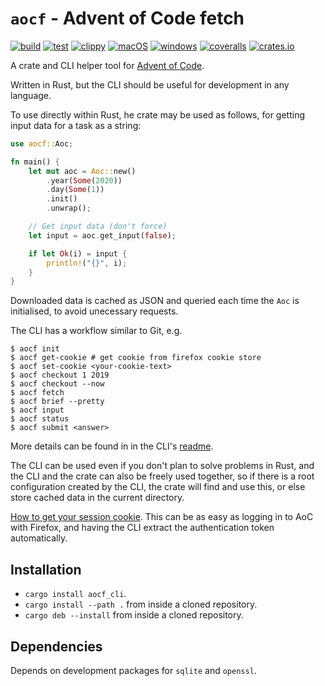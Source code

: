 # `aocf` - Advent of Code fetch

[![build](https://github.com/nuxeh/aocf/workflows/build/badge.svg)](https://github.com/nuxeh/aocf/actions?query=branch%3Amaster+event%3Apush+workflow%3Abuild)
[![test](https://github.com/nuxeh/aocf/workflows/tests/badge.svg)](https://github.com/nuxeh/aocf/actions?query=branch%3Amaster+event%3Apush+workflow%3Atests)
[![clippy](https://github.com/nuxeh/aocf/workflows/clippy/badge.svg)](https://github.com/nuxeh/aocf/actions?query=branch%3Amaster+event%3Apush+workflow%3Aclippy)
[![macOS](https://github.com/nuxeh/aocf/workflows/macOS/badge.svg)](https://github.com/nuxeh/aocf/actions?query=branch%3Amaster+event%3Apush+workflow%3AmacOS)
[![windows](https://github.com/nuxeh/aocf/workflows/windows/badge.svg)](https://github.com/nuxeh/aocf/actions?query=branch%3Amaster+event%3Apush+workflow%3Awindows)
[![coveralls](https://img.shields.io/coveralls/github/nuxeh/aocf/master)](https://coveralls.io/github/nuxeh/aocf?branch=master)
[![crates.io](https://img.shields.io/crates/v/aocf)](https://crates.io/crates/aocf)

A crate and CLI helper tool for [Advent of Code](https://adventofcode.com/).

Written in Rust, but the CLI should be useful for development in any language.

To use directly within Rust, he crate may be used as follows, for getting input
data for a task as a string:

```rust
use aocf::Aoc;

fn main() {
    let mut aoc = Aoc::new()
        .year(Some(2020))
        .day(Some(1))
        .init()
        .unwrap();

    // Get input data (don't force)
    let input = aoc.get_input(false);

    if let Ok(i) = input {
        println!("{}", i);
    }
}
```

Downloaded data is cached as JSON and queried each time the `Aoc` is
initialised, to avoid unecessary requests.

The CLI has a workflow similar to Git, e.g.

```
$ aocf init
$ aocf get-cookie # get cookie from firefox cookie store
$ aocf set-cookie <your-cookie-text>
$ aocf checkout 1 2019
$ aocf checkout --now
$ aocf fetch
$ aocf brief --pretty
$ aocf input
$ aocf status
$ aocf submit <answer>
```

More details can be found in in the CLI's [readme](./aocf_cli/README.md).

The CLI can be used even if you don't plan to solve problems in Rust, and the
CLI and the crate can also be freely used together, so if there is a root
configuration created by the CLI, the crate will find and use this, or else
store cached data in the current directory.

[How to get your session cookie](./cookie.md). This can be as easy as logging
in to AoC with Firefox, and having the CLI extract the authentication token
automatically.

## Installation

 - `cargo install aocf_cli`.
 - `cargo install --path .` from inside a cloned repository.
 - `cargo deb --install` from inside a cloned repository.

## Dependencies

Depends on development packages for `sqlite` and `openssl`.
